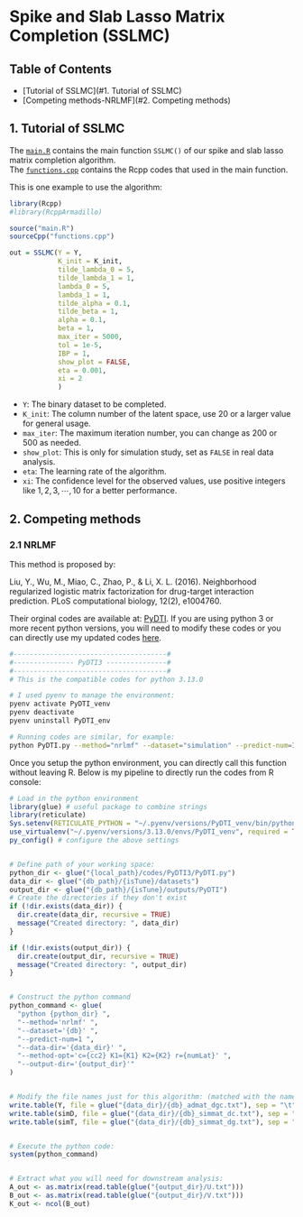 # Spike and Slab Lasso Matrix Completion (SSLMC)


## Table of Contents
- [Tutorial of SSLMC](#1. Tutorial of SSLMC)
- [Competing methods-NRLMF](#2. Competing methods)


## 1. Tutorial of SSLMC
The [`main.R`](https://github.com/Sijianf/SSLMC/blob/main/codes/main.R) contains the main function `SSLMC()` of our spike and slab lasso matrix completion algorithm.    
The [`functions.cpp`](https://github.com/Sijianf/SSLMC/blob/main/codes/functions.cpp) contains the Rcpp codes that used in the main function.     

This is one example to use the algorithm:

```r
library(Rcpp)
#library(RcppArmadillo)

source("main.R")
sourceCpp("functions.cpp")

out = SSLMC(Y = Y, 
            K_init = K_init,
            tilde_lambda_0 = 5,
            tilde_lambda_1 = 1,
            lambda_0 = 5, 
            lambda_1 = 1, 
            tilde_alpha = 0.1, 
            tilde_beta = 1,
            alpha = 0.1, 
            beta = 1,
            max_iter = 5000, 
            tol = 1e-5, 
            IBP = 1, 
            show_plot = FALSE,
            eta = 0.001,
            xi = 2
            )
```

- `Y`: The binary dataset to be completed. 
- `K_init`: The column number of the latent space, use $20$ or a larger value for general usage. 
- `max_iter`: The maximum iteration number, you can change as $200$ or $500$ as needed. 
- `show_plot`: This is only for simulation study, set as `FALSE` in real data analysis. 
- `eta`: The learning rate of the algorithm.  
- `xi`: The confidence level for the observed values, use positive integers like $1,2,3,\cdots,10$ for a better performance.  


## 2. Competing methods

### 2.1 NRLMF

This method is proposed by: 

Liu, Y., Wu, M., Miao, C., Zhao, P., & Li, X. L. (2016). Neighborhood regularized logistic matrix factorization for drug-target interaction prediction. PLoS computational biology, 12(2), e1004760.

Their orginal codes are available at: [PyDTI](https://github.com/stephenliu0423/PyDTI). If you are using python 3 or more recent python versions, you will need to modify these codes or you can directly use my updated codes [here](https://github.com/Sijianf/SSLMC/tree/main/codes/PyDTI3). 

```bash
#--------------------------------------#
#--------------- PyDTI3 ---------------#
#--------------------------------------#
# This is the compatible codes for python 3.13.0

# I used pyenv to manage the environment: 
pyenv activate PyDTI_venv
pyenv deactivate
pyenv uninstall PyDTI_env

# Running codes are similar, for example: 
python PyDTI.py --method="nrlmf" --dataset="simulation" --predict-num=1 --data-dir="./datasets" --output-dir="./outputs"

```


Once you setup the python environment, you can directly call this function without leaving R. Below is my pipeline to directly run the codes from R console:

```r
# Load in the python environment
library(glue) # useful package to combine strings
library(reticulate)
Sys.setenv(RETICULATE_PYTHON = "~/.pyenv/versions/PyDTI_venv/bin/python") # your python path
use_virtualenv("~/.pyenv/versions/3.13.0/envs/PyDTI_venv", required = TRUE) # your virtual environment path
py_config() # configure the above settings


# Define path of your working space:
python_dir <- glue("{local_path}/codes/PyDTI3/PyDTI.py")
data_dir <- glue("{db_path}/{isTune}/datasets")
output_dir <- glue("{db_path}/{isTune}/outputs/PyDTI")
# Create the directories if they don't exist
if (!dir.exists(data_dir)) {
  dir.create(data_dir, recursive = TRUE)
  message("Created directory: ", data_dir)
}

if (!dir.exists(output_dir)) {
  dir.create(output_dir, recursive = TRUE)
  message("Created directory: ", output_dir)
}


# Construct the python command
python_command <- glue(
  "python {python_dir} ",
  "--method='nrlmf' ",
  "--dataset='{db}' ",
  "--predict-num=1 ",
  "--data-dir='{data_dir}' ",
  "--method-opt='c={cc2} K1={K1} K2={K2} r={numLat}' ",
  "--output-dir='{output_dir}'"
)


# Modify the file names just for this algorithm: (matched with the name rules in PyDTI.py)
write.table(Y, file = glue("{data_dir}/{db}_admat_dgc.txt"), sep = "\t", row.names = FALSE, col.names = FALSE)
write.table(simD, file = glue("{data_dir}/{db}_simmat_dc.txt"), sep = "\t", row.names = FALSE, col.names = FALSE)
write.table(simT, file = glue("{data_dir}/{db}_simmat_dg.txt"), sep = "\t", row.names = FALSE, col.names = FALSE)


# Execute the python code: 
system(python_command)


# Extract what you will need for downstream analysis: 
A_out <- as.matrix(read.table(glue("{output_dir}/U.txt")))
B_out <- as.matrix(read.table(glue("{output_dir}/V.txt")))
K_out <- ncol(B_out)
```






